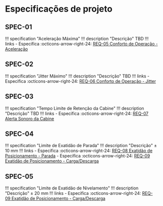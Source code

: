 # Especificações de projeto

## SPEC-01

!!! specification "Aceleração Máxima"
    !!! description "Descrição"
        TBD
    !!! links
        - Especifica :octicons-arrow-right-24: [REQ-05 Conforto de Operação - Aceleração](requirements.md#req-05)

## SPEC-02

!!! specification "Jitter Máximo"
    !!! description "Descrição"
        TBD
    !!! links
        - Especifica :octicons-arrow-right-24: [REQ-06 Conforto de Operação - Jitter](requirements.md#req-06)

## SPEC-03

!!! specification "Tempo Limite de Retenção da Cabine"
    !!! description "Descrição"
        TBD
    !!! links
        - Especifica :octicons-arrow-right-24: [REQ-07 Alerta Sonoro da Cabine](requirements.md#req-07)
## SPEC-04

!!! specification "Limite de Exatidão de Parada"
    !!! description "Descrição"
        ± 10 mm
    !!! links
        - Especifica :octicons-arrow-right-24: [REQ-08 Exatidão de Posicionamento - Parada](requirements.md#req-08)
        - Especifica :octicons-arrow-right-24: [REQ-09 Exatidão de Posicionamento - Carga/Descarga](requirements.md#req-09)

## SPEC-05

!!! specification "Limite de Exatidão de Nivelamento"
    !!! description "Descrição"
        ± 20 mm
    !!! links
        - Especifica :octicons-arrow-right-24: [REQ-09 Exatidão de Posicionamento - Carga/Descarga](requirements.md#req-09)

